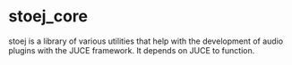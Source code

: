 # stoej_core

stoej is a library of various utilities that help with the development of audio
plugins with the JUCE framework. It depends on JUCE to function.